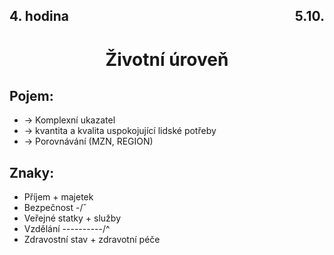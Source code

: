 ## <div style="display: flex; justify-content: space-between;"><div>4. hodina</div><div>5.10.</div></div>
# <div style="text-align: center">Životní úroveň</div>

## Pojem:
- -> Komplexní ukazatel
- -> kvantita a kvalita uspokojující lidské potřeby
- -> Porovnávání (MZN, REGION)

## Znaky:
- Příjem + majetek
- Bezpečnost -/ˇ
- Veřejné statky + služby
- Vzdělání ----------/^
- Zdravostní stav + zdravotní péče